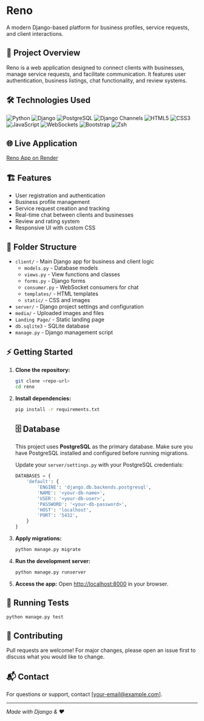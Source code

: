 # Reno

A modern Django-based platform for business profiles, service requests, and client interactions.

## 🚀 Project Overview
Reno is a web application designed to connect clients with businesses, manage service requests, and facilitate communication. It features user authentication, business listings, chat functionality, and review systems.

## 🛠️ Technologies Used
![Python](https://img.shields.io/badge/Python-3.12-blue?logo=python)
![Django](https://img.shields.io/badge/Django-4.2-green?logo=django)
![PostgreSQL](https://img.shields.io/badge/PostgreSQL-15-blue?logo=postgresql)
![Django Channels](https://img.shields.io/badge/Django%20Channels-4.0-orange?logo=django)
![HTML5](https://img.shields.io/badge/HTML5-E34F26?logo=html5&logoColor=white)
![CSS3](https://img.shields.io/badge/CSS3-1572B6?logo=css3&logoColor=white)
![JavaScript](https://img.shields.io/badge/JavaScript-F7DF1E?logo=javascript&logoColor=black)
![WebSockets](https://img.shields.io/badge/WebSockets-Enabled-brightgreen)
![Bootstrap](https://img.shields.io/badge/Bootstrap-5.3-purple?logo=bootstrap)
![Zsh](https://img.shields.io/badge/Zsh-FAFAFA?logo=gnu-bash&logoColor=black)

## 🌐 Live Application

[Reno App on Render](https://reno-app.onrender.com)

## 🏗️ Features
- User registration and authentication
- Business profile management
- Service request creation and tracking
- Real-time chat between clients and businesses
- Review and rating system
- Responsive UI with custom CSS

## 📁 Folder Structure
- `client/` - Main Django app for business and client logic
  - `models.py` - Database models
  - `views.py` - View functions and classes
  - `forms.py` - Django forms
  - `consumer.py` - WebSocket consumers for chat
  - `templates/` - HTML templates
  - `static/` - CSS and images
- `server/` - Django project settings and configuration
- `media/` - Uploaded images and files
- `Landing Page/` - Static landing page
- `db.sqlite3` - SQLite database
- `manage.py` - Django management script

## ⚡️ Getting Started
1. **Clone the repository:**
	```bash
	git clone <repo-url>
	cd reno
	```
2. **Install dependencies:**
	```bash
	pip install -r requirements.txt
	```

	## 🗄️ Database
	This project uses **PostgreSQL** as the primary database. Make sure you have PostgreSQL installed and configured before running migrations.

	Update your `server/settings.py` with your PostgreSQL credentials:
	```python
	DATABASES = {
		'default': {
			'ENGINE': 'django.db.backends.postgresql',
			'NAME': '<your-db-name>',
			'USER': '<your-db-user>',
			'PASSWORD': '<your-db-password>',
			'HOST': 'localhost',
			'PORT': '5432',
		}
	}
	```
3. **Apply migrations:**
	```bash
	python manage.py migrate
	```
4. **Run the development server:**
	```bash
	python manage.py runserver
	```
5. **Access the app:**
	Open [http://localhost:8000](http://localhost:8000) in your browser.

## 🧪 Running Tests
```bash
python manage.py test
```

## 🤝 Contributing
Pull requests are welcome! For major changes, please open an issue first to discuss what you would like to change.

## 📬 Contact
For questions or support, contact [your-email@example.com].

---
*Made with Django & ❤️*
